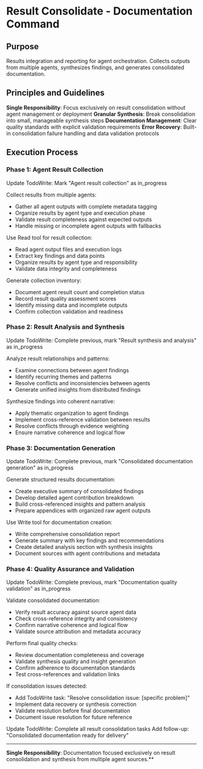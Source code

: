 # Result Consolidate - Documentation Command

## Purpose
Results integration and reporting for agent orchestration. Collects outputs from multiple agents, synthesizes findings, and generates consolidated documentation.

## Principles and Guidelines

**Single Responsibility**: Focus exclusively on result consolidation without agent management or deployment
**Granular Synthesis**: Break consolidation into small, manageable synthesis steps
**Documentation Management**: Clear quality standards with explicit validation requirements
**Error Recovery**: Built-in consolidation failure handling and data validation protocols

## Execution Process

### Phase 1: Agent Result Collection
Update TodoWrite: Mark "Agent result collection" as in_progress

Collect results from multiple agents:
- Gather all agent outputs with complete metadata tagging
- Organize results by agent type and execution phase
- Validate result completeness against expected outputs
- Handle missing or incomplete agent outputs with fallbacks

Use Read tool for result collection:
- Read agent output files and execution logs
- Extract key findings and data points
- Organize results by agent type and responsibility
- Validate data integrity and completeness

Generate collection inventory:
- Document agent result count and completion status
- Record result quality assessment scores
- Identify missing data and incomplete outputs
- Confirm collection validation and readiness

### Phase 2: Result Analysis and Synthesis
Update TodoWrite: Complete previous, mark "Result synthesis and analysis" as in_progress

Analyze result relationships and patterns:
- Examine connections between agent findings
- Identify recurring themes and patterns
- Resolve conflicts and inconsistencies between agents
- Generate unified insights from distributed findings

Synthesize findings into coherent narrative:
- Apply thematic organization to agent findings
- Implement cross-reference validation between results
- Resolve conflicts through evidence weighting
- Ensure narrative coherence and logical flow

### Phase 3: Documentation Generation
Update TodoWrite: Complete previous, mark "Consolidated documentation generation" as in_progress

Generate structured results documentation:
- Create executive summary of consolidated findings
- Develop detailed agent contribution breakdown
- Build cross-referenced insights and pattern analysis
- Prepare appendices with organized raw agent outputs

Use Write tool for documentation creation:
- Write comprehensive consolidation report
- Generate summary with key findings and recommendations
- Create detailed analysis section with synthesis insights
- Document sources with agent contributions and metadata

### Phase 4: Quality Assurance and Validation
Update TodoWrite: Complete previous, mark "Documentation quality validation" as in_progress

Validate consolidated documentation:
- Verify result accuracy against source agent data
- Check cross-reference integrity and consistency
- Confirm narrative coherence and logical flow
- Validate source attribution and metadata accuracy

Perform final quality checks:
- Review documentation completeness and coverage
- Validate synthesis quality and insight generation
- Confirm adherence to documentation standards
- Test cross-references and validation links

If consolidation issues detected:
- Add TodoWrite task: "Resolve consolidation issue: [specific problem]"
- Implement data recovery or synthesis correction
- Validate resolution before final documentation
- Document issue resolution for future reference

Update TodoWrite: Complete all result consolidation tasks
Add follow-up: "Consolidated documentation ready for delivery"

---

**Single Responsibility**: Documentation focused exclusively on result consolidation and synthesis from multiple agent sources.**